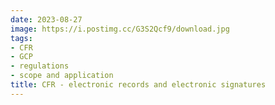 ```yaml
---
date: 2023-08-27
image: https://i.postimg.cc/G3S2Qcf9/download.jpg
tags:
- CFR
- GCP
- regulations
- scope and application
title: CFR - electronic records and electronic signatures
---
```


